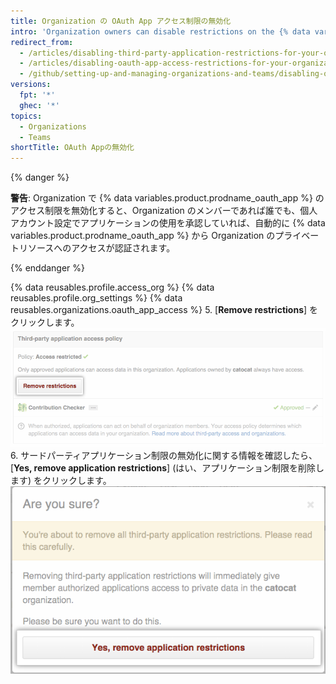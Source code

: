 ```yaml
---
title: Organization の OAuth App アクセス制限の無効化
intro: 'Organization owners can disable restrictions on the {% data variables.product.prodname_oauth_apps %} that have access to the organization''s resources.'
redirect_from:
  - /articles/disabling-third-party-application-restrictions-for-your-organization/
  - /articles/disabling-oauth-app-access-restrictions-for-your-organization
  - /github/setting-up-and-managing-organizations-and-teams/disabling-oauth-app-access-restrictions-for-your-organization
versions:
  fpt: '*'
  ghec: '*'
topics:
  - Organizations
  - Teams
shortTitle: OAuth Appの無効化
---
```


{% danger %}

**警告**: Organization で {% data variables.product.prodname_oauth_app %} のアクセス制限を無効化すると、Organization のメンバーであれば誰でも、個人アカウント設定でアプリケーションの使用を承認していれば、自動的に {% data variables.product.prodname_oauth_app %} から Organization のプライベートリソースへのアクセスが認証されます。

{% enddanger %}

{% data reusables.profile.access_org %}
{% data reusables.profile.org_settings %}
{% data reusables.organizations.oauth_app_access %}
5. [**Remove restrictions**] をクリックします。 ![[Remove restrictions] ボタン](/assets/images/help/settings/settings-third-party-remove-restrictions.png)
6. サードパーティアプリケーション制限の無効化に関する情報を確認したら、[**Yes, remove application restrictions**] (はい、アプリケーション制限を削除します) をクリックします。 ![[Remove confirmation] ボタン](/assets/images/help/settings/settings-third-party-confirm-disable.png)
